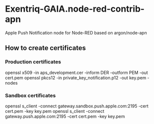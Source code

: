 # Exentriq-GAIA.node-red-contrib-apn
Apple Push Notification node for Node-RED based on argon/node-apn

## How to create certificates
### Production certificates
openssl x509 -in aps_development.cer -inform DER -outform PEM -out cert.pem
openssl pkcs12 -in private_key_notification.p12 -out key.pem -nodes
### Sandbox certificates
openssl s_client -connect gateway.sandbox.push.apple.com:2195 -cert cert.pem -key key.pem
openssl s_client -connect gateway.push.apple.com:2195 -cert cert.pem -key key.pem
